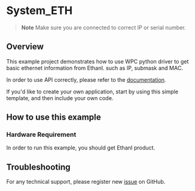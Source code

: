 # System_ETH
> **Note**
> Make sure you are connected to correct IP or serial number.

## Overview

This example project demonstrates how to use WPC python driver to get basic ethernet information from EthanI.
such as IP, submask and MAC.

In order to use API correctly, please refer to the [documentation](https://wpc-systems-ltd.github.io/WPC_Python_driver_release/).

If you'd like to create your own application, start by using this simple template, and then include your own code.

## How to use this example

### Hardware Requirement

In order to run this example, you should get EthanI product.

## Troubleshooting

For any technical support, please register new [issue](https://github.com/WPC-Systems-Ltd/WPC_Python_driver_release/issues) on GitHub.
